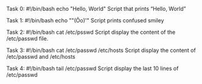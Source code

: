 Task 0:
#!/bin/bash
echo "Hello, World"
Script that prints “Hello, World”

Task 1:
#!/bin/bash
echo "\"(Ôo)'"
Script prints confused smiley

Task 2:
#!/bin/bash
cat /etc/psswd
Script display the content of the /etc/passwd file.

Task 3:
#!/bin/bash
cat /etc/passwd /etc/hosts
Script display the content of /etc/passwd and /etc/hosts

Task 4:
#!/bin/bash
tail /etc/passwd
Script display the last 10 lines of /etc/passwd